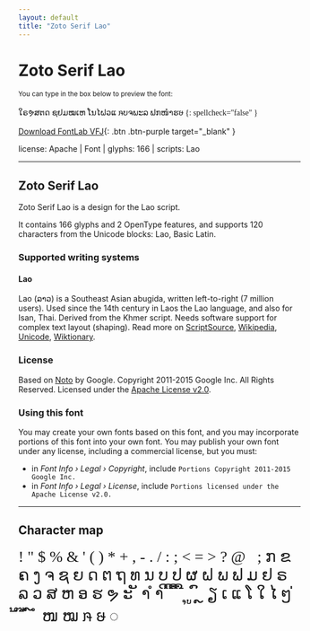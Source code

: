 ```yaml
---
layout: default
title: "Zoto Serif Lao"
---
```


# Zoto Serif Lao

<small>You can type in the box below to preview the font:</small>

<div contenteditable="true" class="texteditor" style="font-family: 'Zoto Serif Lao';">
ໃຣຯສຕດ ຊຢມໝເຫ ໂນໄຝວແ ໞບຈພະລ ຟກໜຳຮໟ
{: spellcheck="false" }
</div>

[Download FontLab VFJ](https://downgit.github.io/#/home?url=https://github.com/fontlabcom/getgo-fonts/blob/main/getgo-fonts/apache/zotoserif/zotoserif-lao.vfj){: .btn .btn-purple target="_blank" }

license: Apache \| Font \| glyphs: 166 \| scripts: Lao

---


## Zoto Serif Lao

Zoto Serif Lao is a design for the Lao script.

It contains 166 glyphs and 2 OpenType features, and supports 120 characters from the Unicode blocks: Lao, Basic Latin.


### Supported writing systems


#### Lao

Lao (ລາວ) is a Southeast Asian abugida, written left-to-right (7 million users). Used since the 14th century in Laos the Lao language, and also for Isan, Thai. Derived from the Khmer script. Needs software support for complex text layout (shaping). Read more on [ScriptSource](https://scriptsource.org/scr/Laoo), [Wikipedia](https://en.wikipedia.org/wiki/ISO_15924:Laoo), [Unicode](https://www.unicode.org/versions/Unicode13.0.0/ch16.pdf#G10988), [Wiktionary](https://en.wiktionary.org/wiki/Category:Lao_script).


### License

Based on [Noto](https://github.com/notofonts) by Google. Copyright 2011-2015 Google Inc. All Rights Reserved. Licensed under the [Apache License v2.0](https://www.apache.org/licenses/LICENSE-2.0.txt).

### Using this font

You may create your own fonts based on this font, and you may incorporate portions of this font into your own font. You may publish your own font under any license, including a commercial license, but you must:

- in _Font Info › Legal › Copyright_, include `Portions Copyright 2011-2015 Google Inc.`
- in _Font Info › Legal › License_, include `Portions licensed under the Apache License v2.0.`


---

## Character map

<div style="font-family: 'Zoto Serif Lao'; font-size: 2em;">
! " $ % & ' ( ) * + , - . / : ; < = > ? @   ; ກ ຂ ຄ ງ ຈ ຊ ຍ ດ ຕ ຖ ທ ນ ບ ປ ຜ ຝ ພ ຟ ມ ຢ ຣ ລ ວ ສ ຫ ອ ຮ ຯ ະ ັ າ ຳ ິ ີ ຶ ື ຸ ູ ົ ຼ ຽ ເ ແ ໂ ໃ ໄ ໆ ່ ້ ໊ ໋ ໌ ໍ ໜ ໝ ໞ ໟ ◌
</div>

